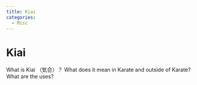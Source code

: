 ```yaml
---
title: Kiai
categories:
  - Misc
---
```


# Kiai

What is Kiai （気合）？ What does it mean in Karate and outside of Karate? What are the uses?
